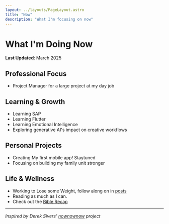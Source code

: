 ```yaml
---
layout: ../layouts/PageLayout.astro
title: "Now"
description: "What I'm focusing on now"
---
```


# What I'm Doing Now

**Last Updated**: March 2025

## Professional Focus

- Project Manager for a large project at my day job

## Learning & Growth

- Learning SAP
- Learning Flutter
- Learning Emotional Intelligence
- Exploring generative AI's impact on creative workflows

## Personal Projects

- Creating My first mobile app! Staytuned
- Focusing on building my family unit stronger


## Life & Wellness

- Working to Lose some Weight, follow along on in [posts](/posts)
- Reading as much as I can.
- Check out the [Bible Recap](https://thebiblerecap.com)

----

_Inspired by Derek Sivers' [nownownow](https://nownownow.com) project_
